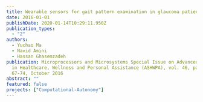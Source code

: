 ```yaml
---
title: Wearable sensors for gait pattern examination in glaucoma patients
date: 2016-01-01
publishDate: 2020-01-14T10:29:11.950Z
publication_types:
  - "2"
authors:
  - Yuchao Ma
  - Navid Amini
  - Hassan Ghasemzadeh
publication: Microprocessors and Microsystems Special Issue on Advanced Systems
  in Healthcare, Wellness and Personal Assistance (ASHWPA), vol. 46, part A, pp.
  67-74, October 2016
abstract: ""
featured: false
projects: ["Computational-Autonomy"]
---
```

